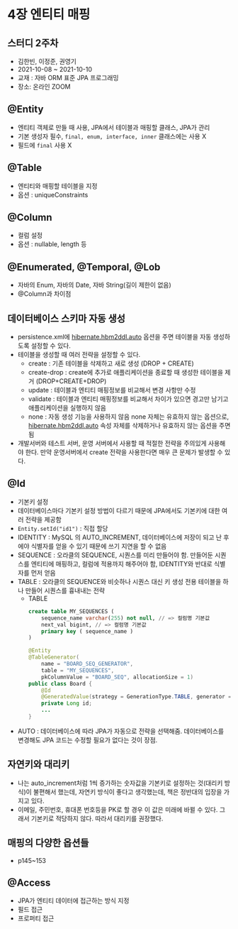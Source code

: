 # 4장 엔티티 매핑

## 스터디 2주차

- 김한빈, 이정준, 권영기
- 2021-10-08 ~ 2021-10-10
- 교재 : 자바 ORM 표준 JPA 프로그래밍
- 장소: 온라인 ZOOM

## @Entity

- 엔티티 객체로 만들 때 사용, JPA에서 테이블과 매핑할 클래스, JPA가 관리
- 기본 생성자 필수, `final, enum, interface, inner` 클래스에는 사용 X
- 필드에 `final` 사용 X

## @Table

- 엔티티와 매핑할 테이블을 지정
- 옵션 : uniqueConstraints

## @Column

- 컬럼 설정
- 옵션 : nullable, length 등

## @Enumerated, @Temporal, @Lob

- 자바의 Enum, 자바의 Date, 자바 String(길이 제한이 없음)
- @Column과 차이점

## 데이터베이스 스키마 자동 생성

- persistence.xml에 [hibernate.hbm2ddl.auto](http://hibernate.hbm2ddl.auto) 옵션을 주면 테이블을 자동 생성하도록 설정할 수 있다.
- 테이블을 생성할 때 여러 전략을 설정할 수 있다.
  - create : 기존 테이블을 삭제하고 새로 생성 (DROP + CREATE)
  - create-drop : create에 추가로 애플리케이션을 종료할 때 생성한 테이블을 제거 (DROP+CREATE+DROP)
  - update : 테이블과 엔티티 매핑정보를 비교해서 변경 사항만 수정
  - validate : 테이블과 엔티티 매핑정보를 비교해서 차이가 있으면 경고만 남기고 애플리케이션을 실행하지 않음
  - none : 자동 생성 기능을 사용하지 않음 none 자체는 유효하지 않는 옵션으로, [hibernate.hbm2ddl.auto](http://hibernate.hbm2ddl.auto) 속성 자체를 삭제하거나 유효하지 않는 옵션을 주면 됨
- 개발서버와 테스트 서버, 운영 서버에서 사용할 때 적절한 전략을 주의있게 사용해야 한다. 만약 운영서버에서 create 전략을 사용한다면 매우 큰 문제가 발생할 수 있다.

## @Id

- 기본키 설정
- 데이터베이스마다 기본키 설정 방법이 다르기 때문에 JPA에서도 기본키에 대한 여러 전략을 제공함
- `Entity.setId("id1")` : 직접 할당
- IDENTITY : MySQL 의 AUTO_INCREMENT, 데이터베이스에 저장이 되고 난 후에야 식별자를 얻을 수 있기 때문에 쓰기 지연을 할 수 없음
- SEQUENCE : 오라클의 SEQUENCE, 시퀀스를 미리 만들어야 함. 만들어둔 시퀀스를 엔티티에 매핑하고, 컬럼에 적용까지 해주어야 함, IDENTITY와 반대로 식별자를 먼저 얻음
- TABLE : 오라클의 SEQUENCE와 비슷하나 시퀀스 대신 키 생성 전용 테이블을 하나 만들어 시퀀스를 흉내내는 전략
  - TABLE
    ```sql
    create table MY_SEQUENCES (
    	sequence_name varchar(255) not null, // => 컬럼명 기본값
    	next_val bigint, // => 컬럼명 기본값
    	primary key ( sequence_name )
    )
    ```
    ```java
    @Entity
    @TableGenerator(
    	name = "BOARD_SEQ_GENERATOR",
    	table = "MY_SEQUENCES",
    	pkColumnValue = "BOARD_SEQ", allocationSize = 1)
    public class Board {
    	@Id
    	@GeneratedValue(strategy = GenerationType.TABLE, generator = "BOARD_SEQ_GENERATOR")
    	private Long id;
    	...
    }
    ```
- AUTO : 데이터베이스에 따라 JPA가 자동으로 전략을 선택해줌. 데이터베이스를 변경해도 JPA 코드는 수정할 필요가 없다는 것이 장점.

## 자연키와 대리키

- 나는 auto_increment처럼 1씩 증가하는 숫자값을 기본키로 설정하는 것(대리키 방식)이 불편해서 했는데, 자연키 방식이 좋다고 생각했는데, 책은 정반대의 입장을 가지고 있다.
- 이메일, 주민번호, 휴대폰 번호등을 PK로 할 경우 이 값은 미래에 바뀔 수 있다. 그래서 기본키로 적당하지 않다. 따라서 대리키를 권장했다.

## 매핑의 다양한 옵션들

- p145~153

## @Access

- JPA가 엔티티 데이터에 접근하는 방식 지정
- 필드 접근
- 프로퍼티 접근
